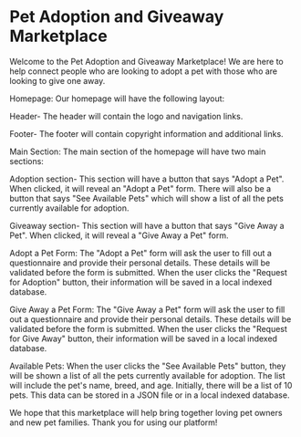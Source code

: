 # Pet Adoption and Giveaway Marketplace

Welcome to the Pet Adoption and Giveaway Marketplace! We are here to help connect people who are looking to adopt a pet with those who are looking to give one away.

Homepage:
Our homepage will have the following layout:

Header-
The header will contain the logo and navigation links.

Footer-
The footer will contain copyright information and additional links.

Main Section:
The main section of the homepage will have two main sections:

Adoption section- This section will have a button that says "Adopt a Pet". When clicked, it will reveal an "Adopt a Pet" form. There will also be a button that says "See Available Pets" which will show a list of all the pets currently available for adoption.

Giveaway section- This section will have a button that says "Give Away a Pet". When clicked, it will reveal a "Give Away a Pet" form.

Adopt a Pet Form:
The "Adopt a Pet" form will ask the user to fill out a questionnaire and provide their personal details. These details will be validated before the form is submitted. When the user clicks the "Request for Adoption" button, their information will be saved in a local indexed database.

Give Away a Pet Form:
The "Give Away a Pet" form will ask the user to fill out a questionnaire and provide their personal details. These details will be validated before the form is submitted. When the user clicks the "Request for Give Away" button, their information will be saved in a local indexed database.

Available Pets:
When the user clicks the "See Available Pets" button, they will be shown a list of all the pets currently available for adoption. The list will include the pet's name, breed, and age. Initially, there will be a list of 10 pets. This data can be stored in a JSON file or in a local indexed database.

We hope that this marketplace will help bring together loving pet owners and new pet families. Thank you for using our platform!
